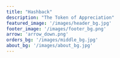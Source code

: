 ```yaml
---
title: "Hashback"
description: "The Token of Appreciation"
featured_image: '/images/header_bg.jpg'
footer_image: '/images/footer_bg.png'
arrow: 'arrow_down.png'
orders_bg: '/images/middle_bg.jpg'
about_bg: '/images/about_bg.jpg'
---
```



